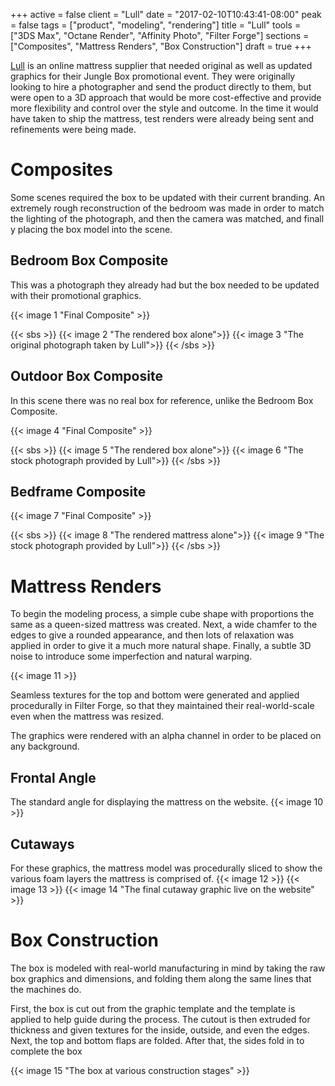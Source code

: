 +++
active = false
client = "Lull"
date = "2017-02-10T10:43:41-08:00"
peak = false
tags = ["product", "modeling", "rendering"]
title = "Lull"
tools = ["3DS Max", "Octane Render", "Affinity Photo", "Filter Forge"]
sections = ["Composites", "Mattress Renders", "Box Construction"]
draft = true
+++

[Lull](http://www.lull.com/) is an online mattress supplier that needed original as well as updated graphics for their Jungle Box promotional event.<!--more--> They were originally looking to hire a photographer and send the product directly to them, but were open to a 3D approach that would be more cost-effective and provide more flexibility and control over the style and outcome. In the time it would have taken to ship the mattress, test renders were already being sent and refinements were being made.

# Composites
Some scenes required the box to be updated with their current branding. An extremely rough reconstruction of the bedroom was made in order to match the lighting of the photograph, and then the camera was matched, and finall y placing the box model into the scene.

## Bedroom Box Composite
This was a photograph they already had but the box needed to be updated with their promotional graphics.

{{< image 1 "Final Composite" >}}

{{< sbs >}}
  {{< image 2 "The rendered box alone">}}
  {{< image 3 "The original photograph taken by Lull">}}
{{< /sbs >}}

## Outdoor Box Composite
In this scene there was no real box for reference, unlike the Bedroom Box Composite.

{{< image 4 "Final Composite" >}}

{{< sbs >}}
  {{< image 5 "The rendered box alone">}}
  {{< image 6 "The stock photograph provided by Lull">}}
{{< /sbs >}}

## Bedframe Composite
{{< image 7 "Final Composite" >}}

{{< sbs >}}
  {{< image 8 "The rendered mattress alone">}}
  {{< image 9 "The stock photograph provided by Lull">}}
{{< /sbs >}}


# Mattress Renders

To begin the modeling process, a simple cube shape with proportions the same as a queen-sized mattress was created. Next, a wide chamfer to the edges to give a rounded appearance, and then lots of relaxation was applied in order to give it a much more natural shape. Finally, a subtle 3D noise to introduce some imperfection and natural warping.

{{< image 11 >}}

Seamless textures for the top and bottom were generated and applied procedurally in Filter Forge, so that they maintained their real-world-scale even when the mattress was resized.

The graphics were rendered with an alpha channel in order to be placed on any background.

## Frontal Angle
The standard angle for displaying the mattress on the website.
{{< image 10 >}}

## Cutaways
For these graphics, the mattress model was procedurally sliced to show the various foam layers the mattress is comprised of.
{{< image 12 >}}
{{< image 13 >}}
{{< image 14 "The final cutaway graphic live on the website" >}}

# Box Construction
The box is modeled with real-world manufacturing in mind by taking the raw box graphics and dimensions, and folding them along the same lines that the machines do.

First, the box is cut out from the graphic template and the template is applied to help guide during the process. The cutout is then extruded for thickness and given textures for the inside, outside, and even the edges. Next, the top and bottom flaps are folded. After that, the sides fold in to complete the box

{{< image 15 "The box at various construction stages" >}}
